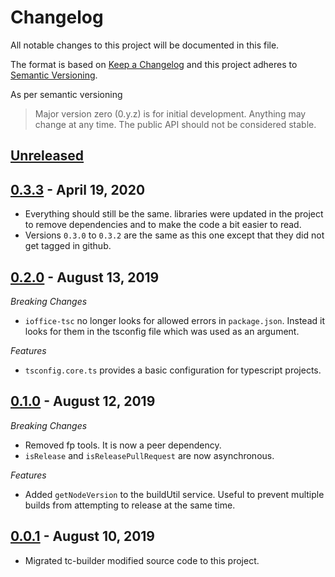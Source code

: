 # Changelog

All notable changes to this project will be documented in this file.

The format is based on [Keep a Changelog](http://keepachangelog.com/en/1.0.0/) and this project
adheres to [Semantic Versioning](http://semver.org/spec/v2.0.0.html).

As per semantic versioning

> Major version zero (0.y.z) is for initial development. Anything may change at any time.
> The public API should not be considered stable.


## [Unreleased]


## [0.3.3] - April 19, 2020
- Everything should still be the same. libraries were updated in the project
  to remove dependencies and to make the code a bit easier to read.
- Versions `0.3.0` to `0.3.2` are the same as this one except that they did not get tagged in
  github.


## [0.2.0] - August 13, 2019
*Breaking Changes*
- `ioffice-tsc` no longer looks for allowed errors in `package.json`. Instead it looks for them
  in the tsconfig file which was used as an argument.

*Features*
- `tsconfig.core.ts` provides a basic configuration for typescript projects.


## [0.1.0] - August 12, 2019
*Breaking Changes*
- Removed fp tools. It is now a peer dependency.
- `isRelease` and `isReleasePullRequest` are now asynchronous.

*Features*
- Added `getNodeVersion` to the buildUtil service. Useful to prevent multiple builds from
  attempting to release at the same time.


## [0.0.1] - August 10, 2019
- Migrated tc-builder modified source code to this project.


[Unreleased]: https://github.com/iOffice/ci-builder-eslib/compare/0.3.3...HEAD
[0.3.3]: https://github.com/iOffice/ci-builder-eslib/compare/0.3.2...0.3.3
[0.3.2]: https://github.com/iOffice/ci-builder-eslib/compare/0.2.0...0.3.2
[0.2.0]: https://github.com/iOffice/ci-builder-eslib/compare/0.1.0...0.2.0
[0.1.0]: https://github.com/iOffice/ci-builder-eslib/compare/0.0.1...0.1.0
[0.0.1]: https://github.com/iOffice/ci-builder-eslib/compare/feda23fef09b15cae64ba9bece252f145ecbb974...0.0.1
